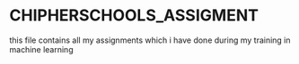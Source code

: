 # CHIPHERSCHOOLS_ASSIGMENT
this file contains all my assignments which i have done during my training in machine learning
